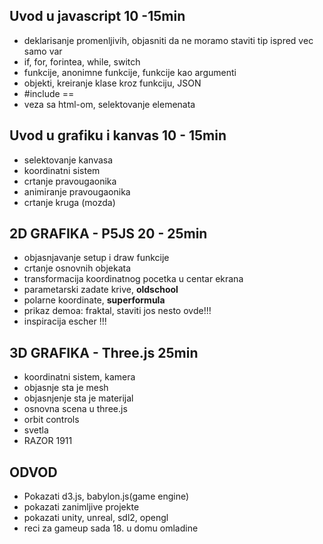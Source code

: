 ## Uvod u javascript 10 -15min
- deklarisanje promenljivih, objasniti da ne moramo staviti tip ispred vec samo var
- if, for, forintea, while, switch
- funkcije, anonimne funkcije, funkcije kao argumenti
- objekti, kreiranje klase kroz funkciju, JSON
- #include == <script src="main.js"></script>
- veza sa html-om, selektovanje elemenata

## Uvod u grafiku i kanvas 10 - 15min
- selektovanje kanvasa
- koordinatni sistem
- crtanje pravougaonika
- animiranje pravougaonika
- crtanje kruga (mozda)

## 2D GRAFIKA - P5JS 20 - 25min
- objasnjavanje setup i draw funkcije
- crtanje osnovnih objekata
- transformacija koordinatnog pocetka u centar ekrana
- parametarski zadate krive, **oldschool**
- polarne koordinate, **superformula**
- prikaz demoa: fraktal, staviti jos nesto ovde!!!
- inspiracija escher !!!

## 3D GRAFIKA - Three.js 25min

- koordinatni sistem, kamera
- objasnje sta je mesh
- objasnjenje sta je materijal
- osnovna scena u three.js
- orbit controls
- svetla
- RAZOR 1911

## ODVOD
- Pokazati d3.js, babylon.js(game engine)
- pokazati zanimljive projekte
- pokazati unity, unreal, sdl2, opengl
- reci za gameup sada 18. u domu omladine